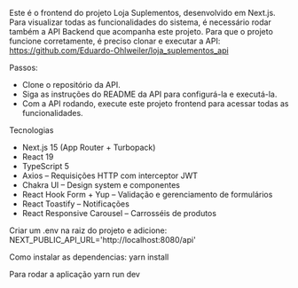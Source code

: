 Este é o frontend do projeto Loja Suplementos, desenvolvido em Next.js.
Para visualizar todas as funcionalidades do sistema, é necessário rodar também a API Backend que acompanha este projeto.
Para que o projeto funcione corretamente, é preciso clonar e executar a API: https://github.com/Eduardo-Ohlweiler/loja_suplementos_api

Passos:
 - Clone o repositório da API.
 - Siga as instruções do README da API para configurá-la e executá-la.
 - Com a API rodando, execute este projeto frontend para acessar todas as funcionalidades.

Tecnologias
 - Next.js 15 (App Router + Turbopack)
 - React 19
 - TypeScript 5
 - Axios – Requisições HTTP com interceptor JWT
 - Chakra UI – Design system e componentes
 - React Hook Form + Yup – Validação e gerenciamento de formulários
 - React Toastify – Notificações
 - React Responsive Carousel – Carrosséis de produtos

Criar um .env na raiz do projeto e adicione:
 NEXT_PUBLIC_API_URL='http://localhost:8080/api'

Como instalar as dependencias:
  yarn install

Para rodar a aplicação
 yarn run dev
